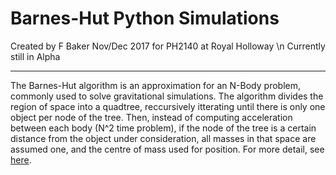 # Barnes-Hut Python Simulations

Created by F Baker Nov/Dec 2017 for PH2140 at Royal Holloway \n
Currently still in Alpha

----
The Barnes-Hut algorithm is an approximation for an N-Body problem, commonly used to solve gravitational simulations. The algorithm divides the region of space into a quadtree, reccursively itterating until there is only one object per node of the tree. Then, instead of computing acceleration between each body (N^2 time problem), if the node of the tree is a certain distance from the object under consideration, all masses in that space are assumed one, and the centre of mass used for position.
For more detail, see [here](http://arborjs.org/docs/barnes-hut).

